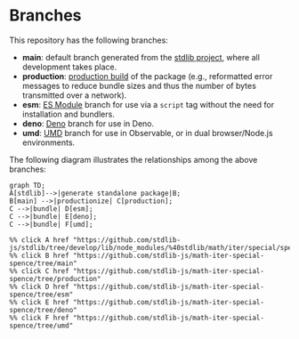 <!--

@license Apache-2.0

Copyright (c) 2022 The Stdlib Authors.

Licensed under the Apache License, Version 2.0 (the "License");
you may not use this file except in compliance with the License.
You may obtain a copy of the License at

    http://www.apache.org/licenses/LICENSE-2.0

Unless required by applicable law or agreed to in writing, software
distributed under the License is distributed on an "AS IS" BASIS,
WITHOUT WARRANTIES OR CONDITIONS OF ANY KIND, either express or implied.
See the License for the specific language governing permissions and
limitations under the License.

-->

# Branches

This repository has the following branches:

-   **main**: default branch generated from the [stdlib project][stdlib-url], where all development takes place.
-   **production**: [production build][production-url] of the package (e.g., reformatted error messages to reduce bundle sizes and thus the number of bytes transmitted over a network).
-   **esm**: [ES Module][esm-url] branch for use via a `script` tag without the need for installation and bundlers.
-   **deno**: [Deno][deno-url] branch for use in Deno.
-   **umd**: [UMD][umd-url] branch for use in Observable, or in dual browser/Node.js environments.

The following diagram illustrates the relationships among the above branches:

```mermaid
graph TD;
A[stdlib]-->|generate standalone package|B;
B[main] -->|productionize| C[production];
C -->|bundle| D[esm];
C -->|bundle| E[deno];
C -->|bundle| F[umd];

%% click A href "https://github.com/stdlib-js/stdlib/tree/develop/lib/node_modules/%40stdlib/math/iter/special/spence"
%% click B href "https://github.com/stdlib-js/math-iter-special-spence/tree/main"
%% click C href "https://github.com/stdlib-js/math-iter-special-spence/tree/production"
%% click D href "https://github.com/stdlib-js/math-iter-special-spence/tree/esm"
%% click E href "https://github.com/stdlib-js/math-iter-special-spence/tree/deno"
%% click F href "https://github.com/stdlib-js/math-iter-special-spence/tree/umd"
```

[stdlib-url]: https://github.com/stdlib-js/stdlib/tree/develop/lib/node_modules/%40stdlib/math/iter/special/spence
[production-url]: https://github.com/stdlib-js/math-iter-special-spence/tree/production
[deno-url]: https://github.com/stdlib-js/math-iter-special-spence/tree/deno
[umd-url]: https://github.com/stdlib-js/math-iter-special-spence/tree/umd
[esm-url]: https://github.com/stdlib-js/math-iter-special-spence/tree/esm